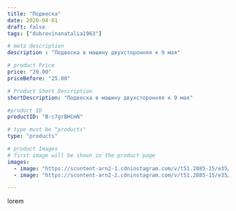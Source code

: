 ```yaml
---
title: "Подвеска"
date: 2020-04-01
draft: false
tags: ["dubrovinanatalia1963"]

# meta description
description : "Подвеска в машину двухсторонняя к 9 мая"

# product Price
price: "20.00"
priceBefore: "25.00"

# Product Short Description
shortDescription: "Подвеска в машину двухсторонняя к 9 мая"

#product ID
productID: "B-c7grBHCmN"

# type must be "products"
type: "products"

# product Images
# first image will be shown in the product page
images:
  - image: "https://scontent-arn2-1.cdninstagram.com/v/t51.2885-15/e35/91564895_821515288344431_53911619446153301_n.jpg?_nc_ht=scontent-arn2-1.cdninstagram.com&_nc_cat=111&_nc_ohc=WsrcNBoH3KIAX9IyQoa&se=7&tp=1&oh=793326519edf4454c1c7dba01403bb8e&oe=605A3964&ig_cache_key=MjI3Nzk1NzIzODg0ODc1NzA4OQ%3D%3D.2"
  - image: "https://scontent-arn2-2.cdninstagram.com/v/t51.2885-15/e35/91325266_262338271592549_6708272916007339494_n.jpg?_nc_ht=scontent-arn2-2.cdninstagram.com&_nc_cat=105&_nc_ohc=CTPDYeM-jTQAX_5Yggc&se=7&tp=1&oh=8281312d085679083e47ba07fd1a5b4d&oe=605AFE55&ig_cache_key=MjI3Nzk1NzIzODg3NDEwNDk0Mg%3D%3D.2"

---
```

lorem
